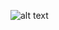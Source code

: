 ![alt text](https://cdn.discordapp.com/attachments/1130912178124361779/1133720221715271771/image.png)

